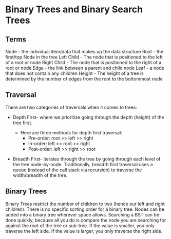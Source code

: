 # Binary Trees and Binary Search Trees

## Terms
Node - the individual item/data that makes up the data structure
Root - the first/top Node in the tree
Left Child - The node that is positioned to the left of a root or node
Right Child - The node that is positioned to the right of a root or node
Edge - the link between a parent and child node
Leaf - a node that does not contain any children
Height - The height of a tree is determined by the number of edges from the root to the bottommost node

## Traversal
There are two categories of traversals when it comes to trees:
- Depth First- where we prioritize going through the depth (height) of the tree first.
  - Here are three methods for depth first traversal:
    - Pre-order: root >> left >> right
    - In-order: left >> root >> right
    - Post-order: left >> right >> root


- Breadth First- iterates through the tree by going through each level of the tree node-by-node. Traditionally, breadth first traversal uses a queue (instead of the call stack via recursion) to traverse the width/breadth of the tree.

## Binary Trees
Binary Trees restrict the number of children to two (hence our left and right children). There is no specific sorting order for a binary tree. Nodes can be added into a binary tree wherever space allows. Searching a BST can be done quickly, because all you do is compare the node you are searching for against the root of the tree or sub-tree. If the value is smaller, you only traverse the left side. If the value is larger, you only traverse the right side.